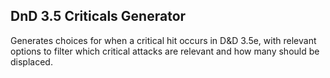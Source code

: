 ## DnD 3.5 Criticals Generator

Generates choices for when a critical hit occurs in D&D 3.5e, with relevant options to filter which critical attacks are relevant and how many should be displaced.
